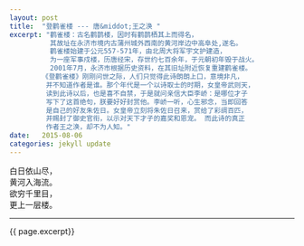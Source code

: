```yaml
---
layout: post
title:  "登鹳雀楼 --- 唐&middot;王之涣 "
excerpt: "鹳雀楼：古名鹳鹊楼，因时有鹳鹊栖其上而得名，  
          其故址在永济市境内古蒲州城外西南的黄河岸边中高阜处,遂名。
          鹳雀楼始建于公元557-571年，由北周大将军宇文护建造，
		  为一座军事戍楼，历唐经宋，存世约七百余年，于元朝初年毁于战火。
		  2001年7月，永济市根据历史资料，在其旧址附近恢复重建鹳雀楼。  
		《登鹳雀楼》刚刚问世之际，人们只觉得此诗朗朗上口，意境非凡，
		 并不知道作者是谁。那个年代是一个以诗取士的时期，女皇帝武则天，
		 读到此诗以后，也是喜不自禁，于是就问亲信大臣李峤：是哪位才子
		 写下了这首绝句，朕要好好封赏他。李峤一听，心生邪念，当即回答
		 是自己的好友朱佐日。女皇帝立刻将朱佐日召来，赏给了彩绸百匹，
		 并赐封了御史官衔，以示对天下才子的嘉奖和恩宠。 而此诗的真正
		 作者王之涣，却不为人知。" 
date:   2015-08-06
categories: jekyll update
---  
```

白日依山尽，  
黄河入海流。  
欲穷千里目，  
更上一层楼。

---
{{ page.excerpt}}

